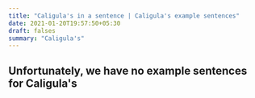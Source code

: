 ```yaml
---
title: "Caligula's in a sentence | Caligula's example sentences"
date: 2021-01-20T19:57:50+05:30
draft: falses
summary: "Caligula's"
---
```

## Unfortunately, we have no example sentences for Caligula's                 
